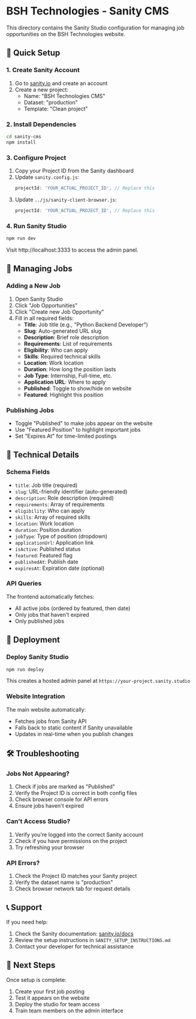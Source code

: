 # BSH Technologies - Sanity CMS

This directory contains the Sanity Studio configuration for managing job opportunities on the BSH Technologies website.

## 🚀 Quick Setup

### 1. Create Sanity Account
1. Go to [sanity.io](https://sanity.io) and create an account
2. Create a new project:
   - Name: "BSH Technologies CMS"
   - Dataset: "production"
   - Template: "Clean project"

### 2. Install Dependencies
```bash
cd sanity-cms
npm install
```

### 3. Configure Project
1. Copy your Project ID from the Sanity dashboard
2. Update `sanity.config.js`:
   ```javascript
   projectId: 'YOUR_ACTUAL_PROJECT_ID', // Replace this
   ```
3. Update `../js/sanity-client-browser.js`:
   ```javascript
   projectId: 'YOUR_ACTUAL_PROJECT_ID', // Replace this
   ```

### 4. Run Sanity Studio
```bash
npm run dev
```

Visit http://localhost:3333 to access the admin panel.

## 📝 Managing Jobs

### Adding a New Job
1. Open Sanity Studio
2. Click "Job Opportunities" 
3. Click "Create new Job Opportunity"
4. Fill in all required fields:
   - **Title**: Job title (e.g., "Python Backend Developer")
   - **Slug**: Auto-generated URL slug
   - **Description**: Brief role description
   - **Requirements**: List of requirements
   - **Eligibility**: Who can apply
   - **Skills**: Required technical skills
   - **Location**: Work location
   - **Duration**: How long the position lasts
   - **Job Type**: Internship, Full-time, etc.
   - **Application URL**: Where to apply
   - **Published**: Toggle to show/hide on website
   - **Featured**: Highlight this position

### Publishing Jobs
- Toggle "Published" to make jobs appear on the website
- Use "Featured Position" to highlight important jobs
- Set "Expires At" for time-limited postings

## 🔧 Technical Details

### Schema Fields
- `title`: Job title (required)
- `slug`: URL-friendly identifier (auto-generated)
- `description`: Role description (required)
- `requirements`: Array of requirements
- `eligibility`: Who can apply
- `skills`: Array of required skills
- `location`: Work location
- `duration`: Position duration
- `jobType`: Type of position (dropdown)
- `applicationUrl`: Application link
- `isActive`: Published status
- `featured`: Featured flag
- `publishedAt`: Publish date
- `expiresAt`: Expiration date (optional)

### API Queries
The frontend automatically fetches:
- All active jobs (ordered by featured, then date)
- Only jobs that haven't expired
- Only published jobs

## 🚀 Deployment

### Deploy Sanity Studio
```bash
npm run deploy
```

This creates a hosted admin panel at `https://your-project.sanity.studio`

### Website Integration
The main website automatically:
- Fetches jobs from Sanity API
- Falls back to static content if Sanity unavailable
- Updates in real-time when you publish changes

## 🛠 Troubleshooting

### Jobs Not Appearing?
1. Check if jobs are marked as "Published"
2. Verify the Project ID is correct in both config files
3. Check browser console for API errors
4. Ensure jobs haven't expired

### Can't Access Studio?
1. Verify you're logged into the correct Sanity account
2. Check if you have permissions on the project
3. Try refreshing your browser

### API Errors?
1. Check the Project ID matches your Sanity project
2. Verify the dataset name is "production"
3. Check browser network tab for request details

## 📞 Support

If you need help:
1. Check the Sanity documentation: [sanity.io/docs](https://sanity.io/docs)
2. Review the setup instructions in `SANITY_SETUP_INSTRUCTIONS.md`
3. Contact your developer for technical assistance

## 🎯 Next Steps

Once setup is complete:
1. Create your first job posting
2. Test it appears on the website
3. Deploy the studio for team access
4. Train team members on the admin interface 